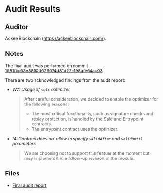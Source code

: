 # Audit Results

## Auditor

Ackee Blockchain (<https://ackeeblockchain.com/>).

## Notes

The final audit was performed on commit [1981fbc63e3850d626074d81d22a198afe64ac03](https://github.com/safe-global/safe-modules/tree/1981fbc63e3850d626074d81d22a198afe64ac03).

There are two acknowledged findings from the audit report:

* _W2: Usage of `solc` optimizer_
  > After careful consideration, we decided to enable the optimizer for the following reasons:
  >
  > - The most critical functionality, such as signature checks and replay protection, is handled by the Safe and Entrypoint contracts.
  > - The entrypoint contract uses the optimizer.
* _I4: Contract does not allow to specify `validAfter` and `validUntil` parameters_
  > We are choosing not to support this feature at the moment but may implement it in a follow-up revision of the module.

## Files

* [Final audit report](audit-report-v1.1.pdf)
